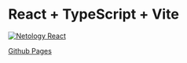 # React + TypeScript + Vite

[![Netology React](https://github.com/coolpak/ra_router/actions/workflows/web.yml/badge.svg?branch=main)](https://github.com/coolpak/ra_router/actions/workflows/web.yml)

[Github Pages](https://coolpak.github.io/ra_router/)
